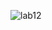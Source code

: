 ![lab12](https://user-images.githubusercontent.com/96528179/168548709-46879332-2111-4a33-9edc-4d346d3423b9.png)